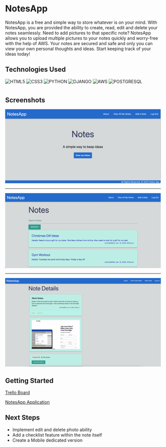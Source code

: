 <h1>NotesApp</h1>

NotesApp is a free and simple way to store whatever is on your mind. With NotesApp, you are provided the ability to create, read, edit and delete your notes seamlessly. Need to add pictures to that specific note? NotesApp allows you to upload multiple pictures to your notes quickly and worry-free with the help of AWS. Your notes are secured and safe and only you can view your own personal thoughts and ideas. Start keeping track of your ideas today! 

<h2>Technologies Used</h2>

 ![HTML5](https://img.shields.io/badge/HTML5-E34F26?style=for-the-badge&logo=html5&logoColor=white)
 ![CSS3](https://img.shields.io/badge/css3-%231572B6.svg?style=for-the-badge&logo=css3&logoColor=white)
 ![PYTHON](https://img.shields.io/badge/Python-FFD43B?style=for-the-badge&logo=python&logoColor=blue)
 ![DJANGO](https://img.shields.io/badge/Django-092E20?style=for-the-badge&logo=django&logoColor=green)
 ![AWS](https://img.shields.io/badge/Amazon_AWS-FF9900?style=for-the-badge&logo=amazonaws&logoColor=white)
 ![POSTGRESQL](https://img.shields.io/badge/PostgreSQL-316192?style=for-the-badge&logo=postgresql&logoColor=white)
 
# <h2>Screenshots</h2>

<img src="notes_app/main_app/static/screenshots/home_page.png"/>

<hr>

<img src="notes_app/main_app/static/screenshots/user_index_view.png"/>

<hr>

<img src="notes_app/main_app/static/screenshots/details.png"/>

<h2>Getting Started</h2>

<a href="https://trello.com/b/zC3AmA5H/project3">Trello Board</a>

<a href="https://ga-notesapp.herokuapp.com/">NotesApp Application</a>

<h2>Next Steps</h2>

<ul>
  <li>Implement edit and delete photo ability</li>
  <li>Add a checklist feature within the note itself</li>
  <li>Create a Mobile dedicated version</li>
</ul>
